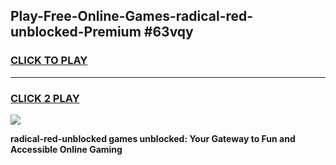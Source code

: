 
## Play-Free-Online-Games-radical-red-unblocked-Premium #63vqy
<h3>
<a href="https://premium.freeplayer.one?title=radical-red-unblocked&ref=8M">CLICK TO PLAY</a></h3>
<hr>

<h3>
<a href="https://premium.freeplayer.one?title=radical-red-unblocked&ref=8M">CLICK 2 PLAY</a>
  
</h3>

<a href="https://premium.freeplayer.one?title=radical-red-unblocked&ref=8M"><img src="https://clearcache.store/games.png"></a>


**radical-red-unblocked games unblocked: Your Gateway to Fun and Accessible Online Gaming**
